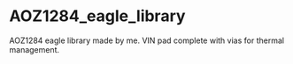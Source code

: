 # AOZ1284_eagle_library
AOZ1284 eagle library made by me.
VIN pad complete with vias for thermal management.
